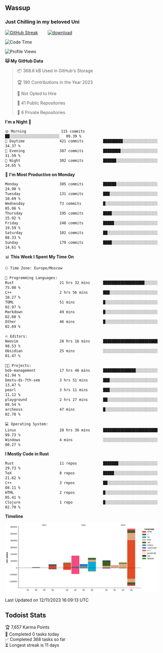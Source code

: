 ## Wassup 
### Just Chilling in my beloved Uni 

<!--
-->

[![GitHub Streak](http://github-readme-streak-stats.herokuapp.com?user=archeoss&theme=shades-of-purple&hide_border=true&date_format=j%20M%5B%20Y%5D)](https://git.io/streak-stats)&nbsp;&nbsp;&nbsp;&nbsp;&nbsp;&nbsp;&nbsp;&nbsp;[![download](https://user-images.githubusercontent.com/68448737/147796309-d8b65b1d-4dde-40d9-b03a-2b42aaa6cd43.jpeg)
](http://bmstu.ru/)

<!--START_SECTION:waka-->
![Code Time](http://img.shields.io/badge/Code%20Time-2%2C038%20hrs%2028%20mins-blue)

![Profile Views](http://img.shields.io/badge/Profile%20Views-0-blue)

**🐱 My GitHub Data** 

> 📦 368.6 kB Used in GitHub's Storage 
 > 
> 🏆 190 Contributions in the Year 2023
 > 
> 🚫 Not Opted to Hire
 > 
> 📜 41 Public Repositories 
 > 
> 🔑 6 Private Repositories 
 > 
**I'm a Night 🦉** 

```text
🌞 Morning                115 commits         ██░░░░░░░░░░░░░░░░░░░░░░░   09.39 % 
🌆 Daytime                421 commits         █████████░░░░░░░░░░░░░░░░   34.37 % 
🌃 Evening                387 commits         ████████░░░░░░░░░░░░░░░░░   31.59 % 
🌙 Night                  302 commits         ██████░░░░░░░░░░░░░░░░░░░   24.65 % 
```
📅 **I'm Most Productive on Monday** 

```text
Monday                   305 commits         ██████░░░░░░░░░░░░░░░░░░░   24.90 % 
Tuesday                  131 commits         ███░░░░░░░░░░░░░░░░░░░░░░   10.69 % 
Wednesday                73 commits          █░░░░░░░░░░░░░░░░░░░░░░░░   05.96 % 
Thursday                 195 commits         ████░░░░░░░░░░░░░░░░░░░░░   15.92 % 
Friday                   240 commits         █████░░░░░░░░░░░░░░░░░░░░   19.59 % 
Saturday                 102 commits         ██░░░░░░░░░░░░░░░░░░░░░░░   08.33 % 
Sunday                   179 commits         ████░░░░░░░░░░░░░░░░░░░░░   14.61 % 
```


📊 **This Week I Spent My Time On** 

```text
🕑︎ Time Zone: Europe/Moscow

💬 Programming Languages: 
Rust                     21 hrs 32 mins      ███████████████████░░░░░░   75.08 % 
C++                      2 hrs 56 mins       ███░░░░░░░░░░░░░░░░░░░░░░   10.27 % 
TOML                     51 mins             █░░░░░░░░░░░░░░░░░░░░░░░░   02.97 % 
Markdown                 49 mins             █░░░░░░░░░░░░░░░░░░░░░░░░   02.88 % 
Other                    46 mins             █░░░░░░░░░░░░░░░░░░░░░░░░   02.69 % 

🔥 Editors: 
Neovim                   28 hrs 16 mins      █████████████████████████   98.53 % 
Obsidian                 25 mins             ░░░░░░░░░░░░░░░░░░░░░░░░░   01.47 % 

🐱‍💻 Projects: 
bob-management           17 hrs 46 mins      ███████████████░░░░░░░░░░   61.94 % 
bmstu-ds-7th-sem         3 hrs 51 mins       ███░░░░░░░░░░░░░░░░░░░░░░   13.47 % 
pearl                    3 hrs 11 mins       ███░░░░░░░░░░░░░░░░░░░░░░   11.12 % 
playground               2 hrs 27 mins       ██░░░░░░░░░░░░░░░░░░░░░░░   08.54 % 
archeoss                 47 mins             █░░░░░░░░░░░░░░░░░░░░░░░░   02.78 % 

💻 Operating System: 
Linux                    28 hrs 36 mins      █████████████████████████   99.73 % 
Windows                  4 mins              ░░░░░░░░░░░░░░░░░░░░░░░░░   00.27 % 
```

**I Mostly Code in Rust** 

```text
Rust                     11 repos            ███████░░░░░░░░░░░░░░░░░░   29.73 % 
TeX                      8 repos             █████░░░░░░░░░░░░░░░░░░░░   21.62 % 
C++                      3 repos             ██░░░░░░░░░░░░░░░░░░░░░░░   08.11 % 
HTML                     2 repos             █░░░░░░░░░░░░░░░░░░░░░░░░   05.41 % 
Clojure                  1 repo              █░░░░░░░░░░░░░░░░░░░░░░░░   02.70 % 
```



**Timeline**

![Lines of Code chart](https://raw.githubusercontent.com/archeoss/archeoss/master/assets/bar_graph.png)


 Last Updated on 12/11/2023 16:09:13 UTC
<!--END_SECTION:waka-->

## Todoist Stats

<!-- TODO-IST:START -->
🏆  7,657 Karma Points           
🌸  Completed 0 tasks today           
✅  Completed 368 tasks so far           
⏳  Longest streak is 11 days
<!-- TODO-IST:END -->
